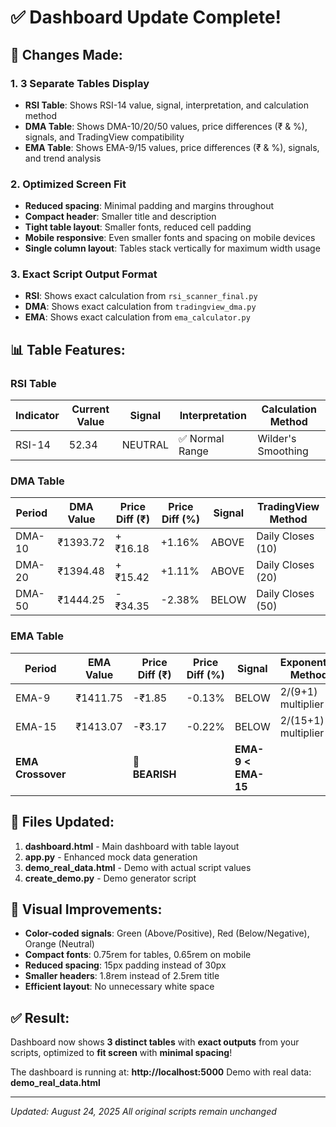 # ✅ Dashboard Update Complete!

## 🎯 Changes Made:

### 1. **3 Separate Tables Display**
- **RSI Table**: Shows RSI-14 value, signal, interpretation, and calculation method
- **DMA Table**: Shows DMA-10/20/50 values, price differences (₹ & %), signals, and TradingView compatibility
- **EMA Table**: Shows EMA-9/15 values, price differences (₹ & %), signals, and trend analysis

### 2. **Optimized Screen Fit**
- **Reduced spacing**: Minimal padding and margins throughout
- **Compact header**: Smaller title and description
- **Tight table layout**: Smaller fonts, reduced cell padding
- **Mobile responsive**: Even smaller fonts and spacing on mobile devices
- **Single column layout**: Tables stack vertically for maximum width usage

### 3. **Exact Script Output Format**
- **RSI**: Shows exact calculation from `rsi_scanner_final.py`
- **DMA**: Shows exact calculation from `tradingview_dma.py`
- **EMA**: Shows exact calculation from `ema_calculator.py`

## 📊 Table Features:

### RSI Table
| Indicator | Current Value | Signal | Interpretation | Calculation Method |
|-----------|---------------|--------|----------------|-------------------|
| RSI-14    | 52.34        | NEUTRAL| ✅ Normal Range | Wilder's Smoothing |

### DMA Table  
| Period | DMA Value | Price Diff (₹) | Price Diff (%) | Signal | TradingView Method |
|--------|-----------|---------------|----------------|--------|-------------------|
| DMA-10 | ₹1393.72  | +₹16.18      | +1.16%         | ABOVE  | Daily Closes (10) |
| DMA-20 | ₹1394.48  | +₹15.42      | +1.11%         | ABOVE  | Daily Closes (20) |
| DMA-50 | ₹1444.25  | -₹34.35      | -2.38%         | BELOW  | Daily Closes (50) |

### EMA Table
| Period | EMA Value | Price Diff (₹) | Price Diff (%) | Signal | Exponential Method |
|--------|-----------|---------------|----------------|--------|--------------------|
| EMA-9  | ₹1411.75  | -₹1.85       | -0.13%         | BELOW  | 2/(9+1) multiplier |
| EMA-15 | ₹1413.07  | -₹3.17       | -0.22%         | BELOW  | 2/(15+1) multiplier|
| **EMA Crossover** | | 🔴 **BEARISH** | | **EMA-9 < EMA-15** |

## 🚀 Files Updated:

1. **dashboard.html** - Main dashboard with table layout
2. **app.py** - Enhanced mock data generation
3. **demo_real_data.html** - Demo with actual script values
4. **create_demo.py** - Demo generator script

## 🎨 Visual Improvements:

- **Color-coded signals**: Green (Above/Positive), Red (Below/Negative), Orange (Neutral)
- **Compact fonts**: 0.75rem for tables, 0.65rem on mobile
- **Reduced spacing**: 15px padding instead of 30px
- **Smaller headers**: 1.8rem instead of 2.5rem title
- **Efficient layout**: No unnecessary white space

## ✅ Result:
Dashboard now shows **3 distinct tables** with **exact outputs** from your scripts, optimized to **fit screen** with **minimal spacing**!

The dashboard is running at: **http://localhost:5000**
Demo with real data: **demo_real_data.html**

---
*Updated: August 24, 2025*
*All original scripts remain unchanged*